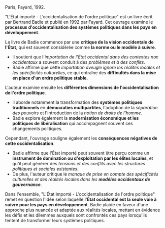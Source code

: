 Paris, Fayard, 1992.

"L'État importé - L'occidentalisation de l'ordre politique" est un livre écrit par Bertrand Badie et publié en 1992 par Fayard. Cet ouvrage examine le **processus d'occidentalisation des systèmes politiques dans les pays en développement**.

Le livre de Badie commence par une **critique de la vision occidentale de l'État**, qui est souvent considérée comme **la norme ou le modèle à suivre**. 
- Il soutient que l'*importation de l'État occidental dans des contextes non occidentaux* a souvent conduit à des *problèmes et à des conflits*. 
- Badie affirme que cette *importation aveugle ignore les réalités locales et les spécificités culturelles*, ce qui entraîne des **difficultés dans la mise en place d'un ordre politique stable**.

L'auteur examine ensuite les **différentes dimensions de l'occidentalisation de l'ordre politique**. 
- Il aborde notamment la transformation des **systèmes politiques traditionnels** en **démocraties multipartites**, l'adoption de la *séparation des pouvoirs* et l'introduction de la *notion de droits de l'homme*. 
- Badie explore également la **modernisation économique et les politiques de libéralisation** qui accompagnent souvent ces changements politiques.

Cependant, l'ouvrage souligne également les **conséquences négatives de cette occidentalisation**. 
- Badie affirme que l'État importé peut souvent être perçu comme un **instrument de domination ou d'exploitation par les élites locales**, et qu'il peut générer des *tensions et des conflits avec les structures politiques et sociales existantes*. 
- De plus, l'auteur critique le *manque de prise en compte des spécificités culturelles et des réalités locales dans les **modèles occidentaux de gouvernance***.

Dans l'ensemble, "L'État importé - L'occidentalisation de l'ordre politique" remet en question l'idée selon laquelle l'**État occidental est la seule voie à suivre pour les pays en développement**. Badie plaide en faveur d'une approche plus nuancée et adaptée aux réalités locales, mettant en évidence les défis et les dilemmes auxquels sont confrontés ces pays lorsqu'ils tentent de transformer leurs systèmes politiques.